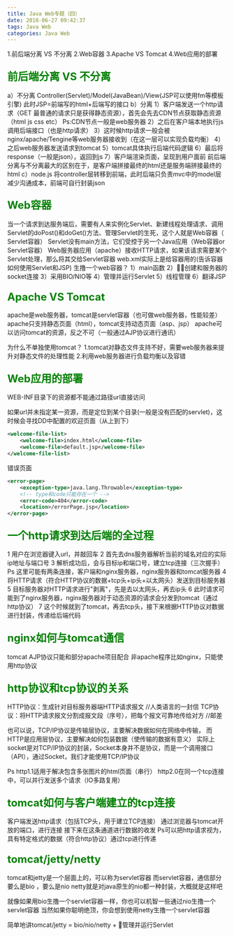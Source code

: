 ```yaml
---
title: Java Web专题（四）
date: 2018-06-27 09:42:37
tags: Java Web
categories: Java Web
---
```

1.前后端分离 VS 不分离
2.Web容器
3.Apache VS Tomcat
4.Web应用的部署
<!-- more -->
### <font color=green size=5>前后端分离 VS 不分离</font>
a）不分离
Controller(Servlet)/Model(JavaBean)/View(JSP可以使用fm等模板引擎)
此时JSP=前端写的html+后端写的接口
b）分离
    1）客户端发送一个http请求（GET 最普通的请求只是获得静态资源），首先会先去CDN节点获取静态资源（html js css etc） Ps:CDN节点一般是web服务器
    2）之后在客户端本地执行js调用后端接口（也是http请求）
    3）这时候http请求一般会被nginx/apache/Tengine等web服务器接收到（在这一层可以实现负载均衡）
    4）之后web服务器发送请求到tomcat
    5）tomcat具体执行后端代码逻辑
    6）最后将response（一般是json），返回到js
    7）客户端渲染页面，呈现到用户面前
前后端分离与不分离最大的区别在于，是客户端拼接最终的html还是服务端拼接最终的html
c）node.js
将controller层转移到前端，此时后端只负责mvc中的model层
减少沟通成本，前端可自行封装json

### <font color=green size=5>Web容器</font>
当一个请求到达服务端后，需要有人来实例化Servlet、新建线程处理请求、调用Servlet的doPost()和doGet()方法、管理Servlet的生死，这个人就是Web容器（ Servlet容器）
Servlet没有main方法，它们受控于另一个Java应用（Web容器or Servlet容器）
Web服务器应用（apache）接收HTTP请求，如果该请求需要某个Servlet处理，那么将其交给Servlet容器
web.xml实际上是给容器用的(告诉容器如何使用Servlet和JSP)
生撸一个web容器？
1）main函数
2）创建和服务器的socket连接
3）采用BIO/NIO等
4）管理并运行Servlet
5）线程管理
6）翻译JSP
### <font color=green size=5>Apache VS Tomcat</font>
apache是web服务器，tomcat是servlet容器（也可做web服务器，性能较差）
apache只支持静态页面（html），tomcat支持动态页面（asp、jsp）
apache可以访问tomcat的资源，反之不可（一般通过AJP协议进行通讯）

为什么不单独使用tomcat？
1.tomcat对静态文件支持不好，需要web服务器来提升对静态文件的处理性能
2.利用web服务器进行负载均衡以及容错

### <font color=green size=5>Web应用的部署</font>
WEB-INF目录下的资源都不能通过路径url直接访问

如果url并未指定某一资源，而是定位到某个目录(一般是没有匹配的servlet)，这时候会寻找DD中配置的欢迎页面（从上到下）
```xml
<welcome-file-list>
    <welcome-file>index.html</welcome-file>
    <welcome-file>default.jsp</welcome-file>
</welcome-file-list>
```

错误页面
```xml
<error-page>
    <exception-type>java.lang.Throwable</exception-type>
    <!-- type和code只能存在一个 -->
    <error-code>404</error-code>
    <location>/errorPage.jsp</location>
</error-page>
```

### <font color=green size=5>一个http请求到达后端的全过程</font>
1 用户在浏览器键入url，并敲回车
2 首先去dns服务器解析当前的域名对应的实际ip地址与端口号
3 解析成功后，会与目标ip和端口号，建立tcp连接（三次握手）
Ps 这里可能有两条连接，客户端和nginx服务器，nginx服务器和tomcat服务器
4 将HTTP请求（符合HTTP协议的数据+tcp头+ip头+以太网头）发送到目标服务器
5 目标服务器对HTTP请求进行"剥离"，先是去以太网头，再去ip头
6 此时请求可能到了nginx服务器，nginx服务器对于动态资源的请求会分发到tomcat（通过http协议）
7 这个时候就到了tomcat，再去tcp头，接下来根据HTTP协议对数据进行封装，传递给后端代码

### <font color=green size=5>nginx如何与tomcat通信</font>
tomcat AJP协议只能和部分apache项目配合
非apache程序比如nginx，只能使用http协议

### <font color=green size=5>http协议和tcp协议的关系</font>
HTTP协议：生成针对目标服务器端HTTP请求报文  //人类语言的一封信
TCP协议：将HTTP请求报文分割成报文段（序号），把每个报文可靠地传给对方 //邮差

也可以说，TCP/IP协议是传输层协议，主要解决数据如何在网络中传输，
而HTTP是应用层协议，主要解决如何包装数据（使传输的数据有意义）
实际上socket是对TCP/IP协议的封装，Socket本身并不是协议，而是一个调用接口（API），通过Socket，我们才能使用TCP/IP协议

Ps
http1.1适用于解决包含多张图片的html页面（串行）
http2.0在同一个tcp连接中，可以并行发送多个请求（IO多路复用）

### <font color=green size=5>tomcat如何与客户端建立的tcp连接</font>
客户端发送http请求（包括TCP头，用于建立TCP连接）
通过浏览器与tomcat开放的端口，进行连接
接下来在这条通道进行数据的收发
Ps可以把http请求视为，具有特定格式的数据（符合http协议）通过tcp进行传递


### <font color=green size=5>tomcat/jetty/netty</font>
tomcat和jetty是一个层面上的，可以称为servlet容器
而servlet容器，通信部分要么是bio ，要么是nio
netty就是对java原生的nio都一种封装，大概就是这样吧

就像如果用bio生撸一个servlet容器一样，你也可以机智一些通过nio生撸一个servlet容器
当然如果你聪明绝顶，你会想到使用netty生撸一个servlet容器

简单地讲tomcat/jetty = bio/nio/netty + 管理并运行Servlet